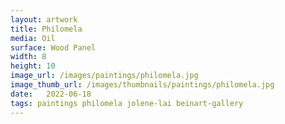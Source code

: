 ```yaml
---
layout: artwork
title: Philomela
media: Oil
surface: Wood Panel
width: 8
height: 10
image_url: /images/paintings/philomela.jpg
image_thumb_url: /images/thumbnails/paintings/philomela.jpg
date:   2022-06-18
tags: paintings philomela jolene-lai beinart-gallery
---
```

